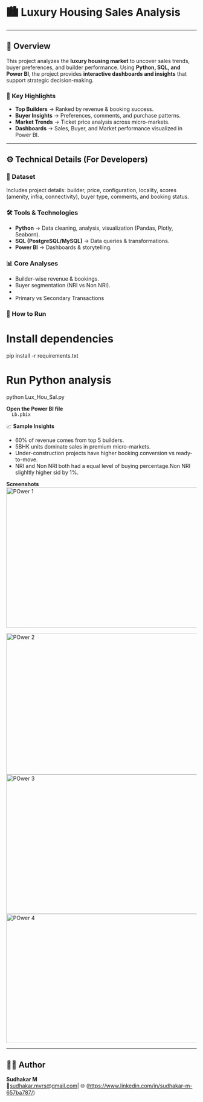 
# 🏙️ Luxury Housing Sales Analysis  

---

## 📌 Overview
This project analyzes the **luxury housing market** to uncover sales trends, buyer preferences, and builder performance. Using **Python, SQL, and Power BI**, the project provides **interactive dashboards and insights** that support strategic decision-making.  

### 🔑 Key Highlights  
- **Top Builders** → Ranked by revenue & booking success.  
- **Buyer Insights** → Preferences, comments, and purchase patterns.  
- **Market Trends** → Ticket price analysis across micro-markets.  
- **Dashboards** → Sales, Buyer, and Market performance visualized in Power BI.  

---

## ⚙️ Technical Details (For Developers)  

### 📂 Dataset  
Includes project details: builder, price, configuration, locality, scores (amenity, infra, connectivity), buyer type, comments, and booking status.  

### 🛠 Tools & Technologies  
- **Python** → Data cleaning, analysis, visualization (Pandas, Plotly, Seaborn).  
- **SQL (PostgreSQL/MySQL)** → Data queries & transformations.  
- **Power BI** → Dashboards & storytelling.  

### 📊 Core Analyses  
- Builder-wise revenue & bookings.  
- Buyer segmentation (NRI vs Non NRI).
- 
- Primary vs Secondary Transactions

### 🚀 How to Run  

# Install dependencies
  pip install -r requirements.txt

# Run Python analysis
  python Lux_Hou_Sal.py
  
**Open the Power BI file**  
`  Lb.pbix`  

📈 **Sample Insights**
- 60% of revenue comes from top 5 builders.  
- 5BHK units dominate sales in premium micro-markets.
- Under-construction projects have higher booking conversion vs ready-to-move.
- NRI and Non NRI both had a equal level of buying percentage.Non NRI slighltly higher sid by 1%.

**Screenshots**
<img width="648" height="371" alt="POwer 1" src="https://github.com/user-attachments/assets/a0eaff5e-b4af-4dae-9698-57ffcc60a1da" />

<img width="674" height="373" alt="POwer 2" src="https://github.com/user-attachments/assets/aa1ce496-938c-40d9-aeee-40a2d2221640" />

<img width="649" height="368" alt="POwer 3" src="https://github.com/user-attachments/assets/ce8c6179-29bb-4f18-bff3-cad0c85b8d54" />

<img width="615" height="341" alt="POwer 4" src="https://github.com/user-attachments/assets/51d0787f-c777-41b3-a1b9-cf8009a4dd76" />

---

## 👨‍💻 Author  
**Sudhakar M**  
📧sudhakar.mvrs@gmail.com| 🌐 (https://www.linkedin.com/in/sudhakar-m-657ba787/) 
